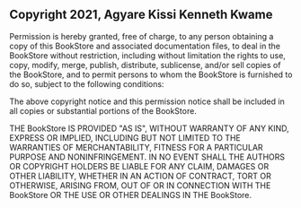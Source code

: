 ## Copyright 2021, Agyare Kissi Kenneth Kwame

Permission is hereby granted, free of charge, to any person obtaining a copy of this BookStore and associated documentation files, to deal in the BookStore without restriction, including without limitation the rights to use, copy, modify, merge, publish, distribute, sublicense, and/or sell copies of the BookStore, and to permit persons to whom the BookStore is furnished to do so, subject to the following conditions:

The above copyright notice and this permission notice shall be included in all copies or substantial portions of the BookStore.

THE BookStore IS PROVIDED "AS IS", WITHOUT WARRANTY OF ANY KIND, EXPRESS OR IMPLIED, INCLUDING BUT NOT LIMITED TO THE WARRANTIES OF MERCHANTABILITY, FITNESS FOR A PARTICULAR PURPOSE AND NONINFRINGEMENT. IN NO EVENT SHALL THE AUTHORS OR COPYRIGHT HOLDERS BE LIABLE FOR ANY CLAIM, DAMAGES OR OTHER LIABILITY, WHETHER IN AN ACTION OF CONTRACT, TORT OR OTHERWISE, ARISING FROM, OUT OF OR IN CONNECTION WITH THE BookStore OR THE USE OR OTHER DEALINGS IN THE BookStore.
